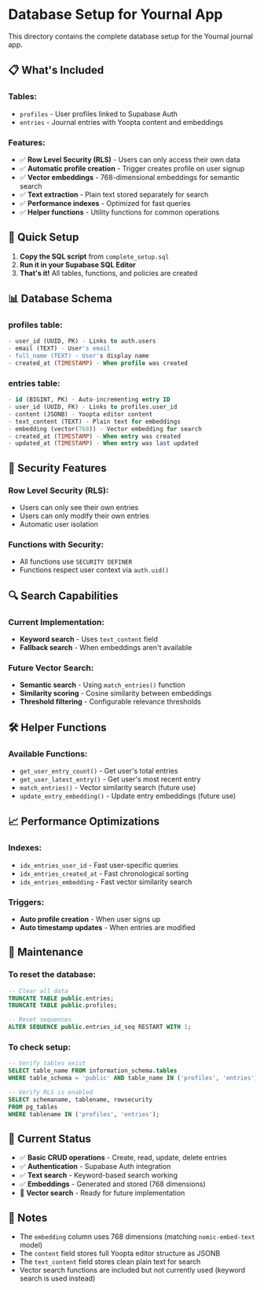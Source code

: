 # Database Setup for Yournal App

This directory contains the complete database setup for the Yournal journal app.

## 📋 **What's Included**

### **Tables:**

- `profiles` - User profiles linked to Supabase Auth
- `entries` - Journal entries with Yoopta content and embeddings

### **Features:**

- ✅ **Row Level Security (RLS)** - Users can only access their own data
- ✅ **Automatic profile creation** - Trigger creates profile on user signup
- ✅ **Vector embeddings** - 768-dimensional embeddings for semantic search
- ✅ **Text extraction** - Plain text stored separately for search
- ✅ **Performance indexes** - Optimized for fast queries
- ✅ **Helper functions** - Utility functions for common operations

## 🚀 **Quick Setup**

1. **Copy the SQL script** from `complete_setup.sql`
2. **Run it in your Supabase SQL Editor**
3. **That's it!** All tables, functions, and policies are created

## 📊 **Database Schema**

### **profiles table:**

```sql
- user_id (UUID, PK) - Links to auth.users
- email (TEXT) - User's email
- full_name (TEXT) - User's display name
- created_at (TIMESTAMP) - When profile was created
```

### **entries table:**

```sql
- id (BIGINT, PK) - Auto-incrementing entry ID
- user_id (UUID, FK) - Links to profiles.user_id
- content (JSONB) - Yoopta editor content
- text_content (TEXT) - Plain text for embeddings
- embedding (vector(768)) - Vector embedding for search
- created_at (TIMESTAMP) - When entry was created
- updated_at (TIMESTAMP) - When entry was last updated
```

## 🔐 **Security Features**

### **Row Level Security (RLS):**

- Users can only see their own entries
- Users can only modify their own entries
- Automatic user isolation

### **Functions with Security:**

- All functions use `SECURITY DEFINER`
- Functions respect user context via `auth.uid()`

## 🔍 **Search Capabilities**

### **Current Implementation:**

- **Keyword search** - Uses `text_content` field
- **Fallback search** - When embeddings aren't available

### **Future Vector Search:**

- **Semantic search** - Using `match_entries()` function
- **Similarity scoring** - Cosine similarity between embeddings
- **Threshold filtering** - Configurable relevance thresholds

## 🛠 **Helper Functions**

### **Available Functions:**

- `get_user_entry_count()` - Get user's total entries
- `get_user_latest_entry()` - Get user's most recent entry
- `match_entries()` - Vector similarity search (future use)
- `update_entry_embedding()` - Update entry embeddings (future use)

## 📈 **Performance Optimizations**

### **Indexes:**

- `idx_entries_user_id` - Fast user-specific queries
- `idx_entries_created_at` - Fast chronological sorting
- `idx_entries_embedding` - Fast vector similarity search

### **Triggers:**

- **Auto profile creation** - When user signs up
- **Auto timestamp updates** - When entries are modified

## 🔧 **Maintenance**

### **To reset the database:**

```sql
-- Clear all data
TRUNCATE TABLE public.entries;
TRUNCATE TABLE public.profiles;

-- Reset sequences
ALTER SEQUENCE public.entries_id_seq RESTART WITH 1;
```

### **To check setup:**

```sql
-- Verify tables exist
SELECT table_name FROM information_schema.tables
WHERE table_schema = 'public' AND table_name IN ('profiles', 'entries');

-- Verify RLS is enabled
SELECT schemaname, tablename, rowsecurity
FROM pg_tables
WHERE tablename IN ('profiles', 'entries');
```

## 🎯 **Current Status**

- ✅ **Basic CRUD operations** - Create, read, update, delete entries
- ✅ **Authentication** - Supabase Auth integration
- ✅ **Text search** - Keyword-based search working
- ✅ **Embeddings** - Generated and stored (768 dimensions)
- 🔄 **Vector search** - Ready for future implementation

## 📝 **Notes**

- The `embedding` column uses 768 dimensions (matching `nomic-embed-text` model)
- The `content` field stores full Yoopta editor structure as JSONB
- The `text_content` field stores clean plain text for search
- Vector search functions are included but not currently used (keyword search is used instead)
